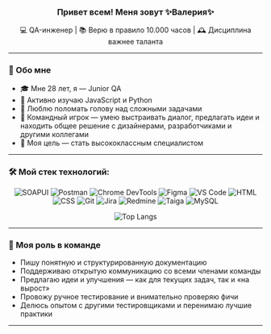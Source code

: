 <h3 align="center">
  Привет всем! Меня зовут ✨Валерия✨ 
</h3>

<p align="center">
  💻 QA-инженер | 📚 Верю в правило 10.000 часов | 🕰️ Дисциплина важнее таланта
</p>

---

### 👧 Обо мне

- 🎓 Мне 28 лет, я — Junior QA
- 🧠 Активно изучаю JavaScript и Python
- 💬 Люблю поломать голову над сложными задачами
- 🤝 Командный игрок — умею выстраивать диалог, предлагать идеи и находить общее решение с дизайнерами, разработчиками и другими коллегами 
- 🎯 Моя цель — стать высококлассным специалистом
---

### 🛠️ Мой стек технологий:

<p align="center"> <img src="https://img.shields.io/badge/SOAPUI-6DB33F?style=for-the-badge&logo=soapui&logoColor=white" alt="SOAPUI"/> 
<img src="https://img.shields.io/badge/Postman-FF6C37?style=for-the-badge&logo=postman&logoColor=white" alt="Postman"/> 
<img src="https://img.shields.io/badge/DevTools-4285F4?style=for-the-badge&logo=google-chrome&logoColor=white" alt="Chrome DevTools"/> 
<img src="https://img.shields.io/badge/Figma-F24E1E?style=for-the-badge&logo=figma&logoColor=white" alt="Figma"/> 
<img src="https://img.shields.io/badge/VSCode-007ACC?style=for-the-badge&logo=visual-studio-code&logoColor=white" alt="VS Code"/> 
<img src="https://img.shields.io/badge/HTML5-E34F26?style=for-the-badge&logo=html5&logoColor=white" alt="HTML"/> 
<img src="https://img.shields.io/badge/CSS3-1572B6?style=for-the-badge&logo=css3&logoColor=white" alt="CSS"/> 
<img src="https://img.shields.io/badge/Git-F05032?style=for-the-badge&logo=git&logoColor=white" alt="Git"/> 
<img src="https://img.shields.io/badge/Jira-0052CC?style=for-the-badge&logo=jira&logoColor=white" alt="Jira"/> 
<img src="https://img.shields.io/badge/Redmine-B32024?style=for-the-badge&logo=redmine&logoColor=white" alt="Redmine"/> 
<img src="https://img.shields.io/badge/Taiga-77CC77?style=for-the-badge&logo=data:image/svg+xml;base64,PHN2ZyB3aWR0aD0nMjQnIGhlaWdodD0nMjQnIHZpZXdCb3g9JzAgMCAyNCAyNCcgZmlsbD0nbm9uZScgeG1sbnM9J2h0dHA6Ly93d3cudzMub3JnLzIwMDAvc3ZnJz48Y2lyY2xlIGN4PScxMicgY3k9JzEyJyByPScxMicgZmlsbD0nIzc3Q0M3NycvPjwvc3ZnPg==" alt="Taiga" /> 
<img src="https://img.shields.io/badge/MySQL-4479A1?style=for-the-badge&logo=mysql&logoColor=white" alt="MySQL"/></p>

<p align="center">
  <img src="https://github-readme-stats.vercel.app/api/top-langs/?username=LovelessReal&layout=compact&theme=transparent&langs_count=6" alt="Top Langs" />
</p>

---

### 🧩  Моя роль в команде

- Пишу понятную и структурированную документацию
- Поддерживаю открытую коммуникацию со всеми членами команды  
- Предлагаю идеи и улучшения — как для текущих задач, так и «на вырост»  
- Провожу ручное тестирование и внимательно проверяю фичи  
- Делюсь опытом с другими тестировщиками и перенимаю лучшие практики
---
